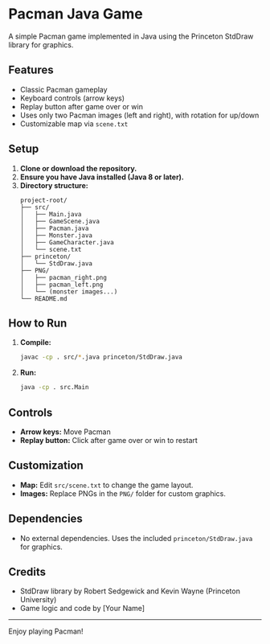 # Pacman Java Game

A simple Pacman game implemented in Java using the Princeton StdDraw library for graphics.

## Features

- Classic Pacman gameplay
- Keyboard controls (arrow keys)
- Replay button after game over or win
- Uses only two Pacman images (left and right), with rotation for up/down
- Customizable map via `scene.txt`

## Setup

1. **Clone or download the repository.**
2. **Ensure you have Java installed (Java 8 or later).**
3. **Directory structure:**
   ```
   project-root/
   ├── src/
   │   ├── Main.java
   │   ├── GameScene.java
   │   ├── Pacman.java
   │   ├── Monster.java
   │   ├── GameCharacter.java
   │   └── scene.txt
   ├── princeton/
   │   └── StdDraw.java
   ├── PNG/
   │   ├── pacman_right.png
   │   ├── pacman_left.png
   │   └── (monster images...)
   └── README.md
   ```

## How to Run

1. **Compile:**
   ```sh
   javac -cp . src/*.java princeton/StdDraw.java
   ```
2. **Run:**
   ```sh
   java -cp . src.Main
   ```

## Controls

- **Arrow keys:** Move Pacman
- **Replay button:** Click after game over or win to restart

## Customization

- **Map:** Edit `src/scene.txt` to change the game layout.
- **Images:** Replace PNGs in the `PNG/` folder for custom graphics.

## Dependencies

- No external dependencies. Uses the included `princeton/StdDraw.java` for graphics.

## Credits

- StdDraw library by Robert Sedgewick and Kevin Wayne (Princeton University)
- Game logic and code by [Your Name]

---

Enjoy playing Pacman!
